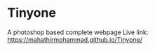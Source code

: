 # Tinyone
A photoshop  based complete webpage
Live link: https://mahathirmohammad.github.io/Tinyone/
